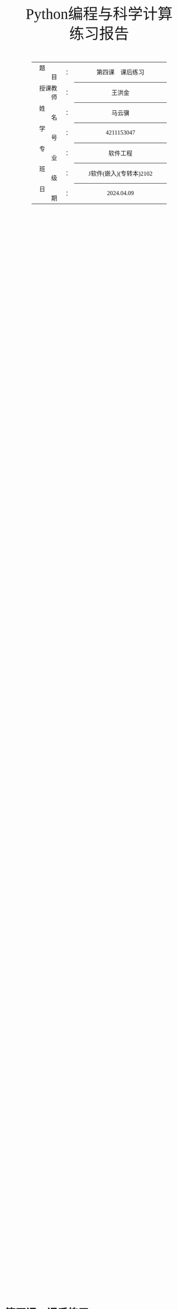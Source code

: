 <!-- 请使用 Typora + LaTeX-theme 来预览、编辑和导出PDF
Typora: https://typora.io/
LaTeX-theme: https://github.com/Keldos-Li/typora-latex-theme
Fonts: https://github.com/Keldos-Li/typora-latex-theme-fonts -->

<div class="cover" style="page-break-after:always;font-family:方正公文仿宋;width:100%;height:100%;border:none;margin: 0 auto;text-align:center;">
    <div style="width:60%;margin: 0 auto;height:0;padding-bottom:10%;">
        </br></br></br></br></br></br>
        <img src="https://raw.githubusercontent.com/SlenderData/img/main/images/%E5%B8%B8%E7%94%A8/%E5%AD%A6%E6%A0%A1%E6%A0%87%E8%AF%86/%E6%B1%9F%E8%8B%8F%E5%A4%A7%E5%AD%A6%E4%BA%AC%E6%B1%9F%E5%AD%A6%E9%99%A2/%E6%96%87%E5%AD%97%E7%BB%84%E5%90%88%E6%A8%AA%E6%8E%92.svg" alt="校名" style="width:100%;"/>
    </div>
    </br></br></br></br></br></br></br></br></br></br>
    <div style="width:40%;margin: 0 auto;height:0;padding-bottom:40%;">
        <img src="https://raw.githubusercontent.com/SlenderData/img/main/images/%E5%B8%B8%E7%94%A8/%E5%AD%A6%E6%A0%A1%E6%A0%87%E8%AF%86/%E6%B1%9F%E8%8B%8F%E5%A4%A7%E5%AD%A6%E4%BA%AC%E6%B1%9F%E5%AD%A6%E9%99%A2/%E6%A0%A1%E5%BE%BD.svg" alt="校徽" style="width:100%;"/>
	</div>
    </br></br></br>
    <span style="font-family:华文黑体Bold;text-align:center;font-size:30pt;margin: 10pt auto;line-height:40pt;">Python编程与科学计算<br>练习报告</span>
    </br>
    </br>
    </br>
    </br>
    <table style="border:none;text-align:center;width:72%;font-family:仿宋;font-size:14px; margin: 0 auto;">
    <tbody style="font-family:方正公文仿宋;font-size:12pt;">
    	<tr style="font-weight:normal;"> 
    		<td style="width:5%;text-align:right;">题&emsp;&emsp;目</td>
    		<td style="width:2%">：</td> 
    		<td style="width:40%;font-weight:normal;border-bottom: 1px solid;text-align:center;font-family:华文仿宋">第四课&emsp;课后练习</td>     </tr>
    	<tr style="font-weight:normal;"> 
    		<td style="width:5%;text-align:right;">授课教师</td>
    		<td style="width:2%">：</td> 
    		<td style="width:40%;font-weight:normal;border-bottom: 1px solid;text-align:center;font-family:华文仿宋">王洪金</td>     </tr>
    	<tr style="font-weight:normal;"> 
    		<td style="width:5%;text-align:right;">姓&emsp;&emsp;名</td>
    		<td style="width:2%">：</td> 
    		<td style="width:40%;font-weight:normal;border-bottom: 1px solid;text-align:center;font-family:华文仿宋">马云骥</td>     </tr>
    	<tr style="font-weight:normal;"> 
    		<td style="width:5%;text-align:right;">学&emsp;&emsp;号</td>
    		<td style="width:2%">：</td> 
    		<td style="width:40%;font-weight:normal;border-bottom: 1px solid;text-align:center;font-family:华文仿宋">4211153047</td>     </tr>
        <tr style="font-weight:normal;"> 
    		<td style="width:5%;text-align:right;">专&emsp;&emsp;业</td>
    		<td style="width:2%">：</td> 
    		<td style="width:40%;font-weight:normal;border-bottom: 1px solid;text-align:center;font-family:华文仿宋">软件工程</td>     </tr>
    	<tr style="font-weight:normal;"> 
    		<td style="width:5%;text-align:right;">班&emsp;&emsp;级</td>
    		<td style="width:2%">：</td> 
    		<td style="width:40%;font-weight:normal;border-bottom: 1px solid;text-align:center;font-family:华文仿宋">J软件(嵌入)(专转本)2102</td>     </tr>
    	<tr style="font-weight:normal;"> 
    		<td style="width:5%;text-align:right;">日&emsp;&emsp;期</td>
    		<td style="width:2%">：</td> 
    		<td style="width:40%;font-weight:normal;border-bottom: 1px solid;text-align:center;font-family:华文仿宋">2024.04.09</td>     </tr>
    </tbody>              
    </table>
</div>


<!-- 导出PDF时会在这里分页 -->

# 第四课&emsp;课后练习



## 练习1：消息

### 题目叙述

&emsp;&emsp;创建一个列表，其中包含一系列简短的文本消息。将该列表传递给一个名为 `show_messages()` 的函数，这个函数会打印列表中的每条文本消息。编写一个名为 `send_messages()` 的函数，将每条消息都打印出来并移到一个名为 `sent_messages` 的列表中。调用函数 `send_messages()`，再将两个列表都打印出来，确认正确地移动了消息。

### 程序代码

```python
# 当前日期：2024-03-19
# 姓名：马云骥
# 显示和发送消息

def show_messages(messages):
    # 显示列表中的所有消息
    for message in messages:
        print(message)


def send_messages(messages, sent_messages):
    # 打印每条消息，并将其移到新列表中
    while messages:
        current_message = messages.pop(0)  # 发送队首消息
        print(f"发送消息: {current_message}")
        sent_messages.append(current_message)


messages = ["Hello there!", "How are you?", "Welcome to Python programming."]
sent_messages = []

print("发送前原始消息列表:")
show_messages(messages)
print("")
send_messages(messages, sent_messages)
print("\n发送后原始消息列表:")
show_messages(messages)
print("\n已发送消息列表:")
show_messages(sent_messages)

```

### 结果输出

![截屏2024-04-09-13.47.32](https://raw.githubusercontent.com/SlenderData/img/main/images/2024/04/09/13-51-26-50f36a5ae5e2206daa4fa041c795189d-截屏2024-04-09-13.47.32-f0fb65.png)



## 练习2：文件读写操作

### 题目叙述

&emsp;&emsp;编写程序将下列内容保存在文件 `score.txt` 中。

```
学号,平时成绩,期末成绩
9999180101,77,88
9999180102,91,85
9999180103,87,96
9999180104,70,68
9999180105,86,72
```

&emsp;&emsp;编写程序读取所有成绩，计算总评成绩（四舍五入到整数），其中

$$
总评成绩 = 平时成绩 \times 40 \% + 期末成绩 \times 60 \%
$$

&emsp;&emsp;最后按总评成绩降序排列后保存至一个新的文件内。

### 程序代码

```python
# 当前日期：2024-03-19
# 姓名：马云骥
# 处理学生的成绩数据

# 将学生学号及其总评成绩存储为对象
class StudentScore:
    def __init__(self, student_id, total_score):
        self.student_id = student_id
        self.total_score = total_score

    def __repr__(self):
        return f"StudentScore(student_id='{self.student_id}', total_score={self.total_score})"


# 将数据保存到文件中，使用utf-8编码
with open('score.txt', 'w', encoding='utf-8') as file_object:
    file_object.write("学号,平时成绩,期末成绩\n")
    file_object.write("9999180101,77,88\n")
    file_object.write("9999180102,91,85\n")
    file_object.write("9999180103,87,96\n")
    file_object.write("9999180104,70,68\n")
    file_object.write("9999180105,86,72\n")
print()

# 读取数据并计算总评成绩，同样指定utf-8编码
students_scores = []
with open('score.txt', encoding='utf-8') as file_object:
    lines = file_object.readlines()

for line in lines[1:]:  # 跳过标题行
    student_id, regular_score, final_score = line.strip().split(',')
    total_score = round(int(regular_score) * 0.4 + int(final_score) * 0.6)
    students_scores.append(StudentScore(student_id, total_score))

# 按总评成绩降序排列
students_scores.sort(key=lambda x: x.total_score, reverse=True)

# 将排名后的成绩保存到新文件，再次使用utf-8编码
with open('sorted_scores.txt', 'w', encoding='utf-8') as file_object:
    file_object.write("学号,总评成绩\n")
    for student_score in students_scores:
        file_object.write(f"{student_score.student_id},{student_score.total_score}\n")

```

### 结果输出

![截屏2024-04-09-13.48.19](https://raw.githubusercontent.com/SlenderData/img/main/images/2024/04/09/13-52-13-6666e8fca46d2580771f8ae263557a5a-截屏2024-04-09-13.48.19-42bf7d.png)

![截屏2024-04-09-13.48.53](https://raw.githubusercontent.com/SlenderData/img/main/images/2024/04/09/13-52-34-1cb19218e746057a0772c53a32f6ce41-截屏2024-04-09-13.48.53-b603a2.png)



## 练习3：用户

### 题目叙述

&emsp;&emsp;创建一个名为 `User` 的类，其中包含属性 `first_name` 和 `last_name`，以及用户简介通常会存储的其他几个属性。在类 `User` 中定义一个名为 `describe_user()` 的方法，用于打印用户信息摘要。再定义一个名为 `greet_user()` 的方法，用于向用户发出个性化的问候。创建多个表示不同用户的实例，并对每个实例调用上述两个方法。

### 程序代码

```python
# 当前日期：2024-03-19
# 姓名：马云骥
# 测试User类

class User:
    # 表示一个用户
    def __init__(self, first_name, last_name):
        # 初始化用户
        self.first_name = first_name
        self.last_name = last_name
        self.login_attempts = 0

    def describe_user(self):
        # 打印用户信息摘要
        print(f"\nName: {self.first_name} {self.last_name}")

    def greet_user(self):
        # 向用户发出问候
        print(f"Hello, {self.first_name} {self.last_name}!")


# 创建User实例
user1 = User('李', '雷')
user2 = User('韩', '梅梅')

# 调用方法
user1.describe_user()
user1.greet_user()

user2.describe_user()
user2.greet_user()

```

### 结果输出

![截屏2024-04-09-13.49.19](https://raw.githubusercontent.com/SlenderData/img/main/images/2024/04/09/13-53-12-9bd370d0b46dc24083fdab9f16b009e2-截屏2024-04-09-13.49.19-affeaf.png)



## 练习4：尝试登录次数

### 题目叙述

&emsp;&emsp;在为完成练习4-3而编写的 `User` 类中，添加一个名为 `login_attempts` 的属性。编写一个名为 `increment_login_attempts()` 的方法，将属性 `login_attempts` 的值加1。再编写一个名为 `reset_login_attempts()` 的方法，将属性 `login_attempts` 的值重置为0。根据 `User` 类创建一个实例，再调用方法 `increment_login_attempts()` 多次。打印属性 `login_attempts` 的值，确认它被正确地递增。然后，调用方法 `reset_login_attempts()`，并再次打印属性 `login_attempts` 的值，确认它被重置为0。

### 程序代码

```python
# 当前日期：2024-03-19
# 姓名：马云骥
# 测试登录尝试次数

class User:
    # 表示一个用户
    def __init__(self, first_name, last_name):
        # 初始化用户
        self.first_name = first_name
        self.last_name = last_name
        self.login_attempts = 0

    def describe_user(self):
        # 打印用户信息摘要
        print(f"\nName: {self.first_name} {self.last_name}")

    def greet_user(self):
        # 向用户发出问候
        print(f"Hello, {self.first_name} {self.last_name}!")

    def increment_login_attempts(self):
        # 将登录尝试次数增加1
        self.login_attempts += 1

    def reset_login_attempts(self):
        # 将登录尝试次数重置为0
        self.login_attempts = 0


# 创建User实例
user = User('张', '三')

# 增加登录尝试次数
user.increment_login_attempts()
user.increment_login_attempts()
user.increment_login_attempts()

print(f"登录尝试次数: {user.login_attempts}")

# 重置登录尝试次数
user.reset_login_attempts()
print(f"重置后登录尝试次数: {user.login_attempts}")

```

### 结果输出

![截屏2024-04-09-13.49.33](https://raw.githubusercontent.com/SlenderData/img/main/images/2024/04/09/13-54-52-356bc19f119604f3002cf671bea717f0-截屏2024-04-09-13.49.33-0a4c65.png)



## 练习5：管理员

### 题目叙述

&emsp;&emsp;管理员是一种特殊的用户。编写一个名为 `Admin` 的类，让它继承为完成练习4-3或练习4-4而编写的 `User` 类。添加一个名为 `privileges` 的属性，用于存储一个由字符串（如 "can add post"、"can delete post"、"can ban user" 等）组成的列表。编写一个名为 `show_privileges()` 的方法，显示管理员的权限。创建一个 `Admin` 实例，并调用这个方法。

### 程序代码

```python
# 当前日期：2024-03-19
# 姓名：马云骥
# 测试Admin类和权限

class User:
    # 表示一个用户
    def __init__(self, first_name, last_name):
        # 初始化用户
        self.first_name = first_name
        self.last_name = last_name
        self.login_attempts = 0

    def describe_user(self):
        # 打印用户信息摘要
        print(f"\nName: {self.first_name} {self.last_name}")

    def greet_user(self):
        # 向用户发出问候
        print(f"Hello, {self.first_name} {self.last_name}!")

    def increment_login_attempts(self):
        # 将登录尝试次数增加1
        self.login_attempts += 1

    def reset_login_attempts(self):
        # 将登录尝试次数重置为0
        self.login_attempts = 0


class Admin(User):
    # 表示管理员的类

    def __init__(self, first_name, last_name):
        # 初始化管理员
        super().__init__(first_name, last_name)
        self.privileges = ["can add post", "can delete post", "can ban user"]

    def show_privileges(self):
        # 显示管理员的权限
        print("Privileges:")
        for privilege in self.privileges:
            print(f"- {privilege}")


# 创建Admin实例
admin = Admin('李', '四')

# 显示权限
admin.show_privileges()

```

### 结果输出

![截屏2024-04-09-13.49.51](https://raw.githubusercontent.com/SlenderData/img/main/images/2024/04/09/13-55-26-908145db1067963a806ee1718d891c5a-截屏2024-04-09-13.49.51-57bdda.png)



## 练习6：权限

### 题目叙述

&emsp;&emsp;编写一个名为 `Privileges` 的类，它只有一个属性 `privileges`，其中存储了练习4-5所述的字符串列表。将方法 `show_privileges()` 移到这个类中。在 `Admin` 类中，将一个 `Privileges` 实例用作其属性。创建一个 `Admin` 实例，并使用方法 `show_privileges()` 来显示其权限。

### 程序代码

```python
# 当前日期：2024-03-19
# 姓名：马云骥
# 测试Privileges类

class User:
    # 表示一个用户
    def __init__(self, first_name, last_name):
        # 初始化用户
        self.first_name = first_name
        self.last_name = last_name
        self.login_attempts = 0

    def describe_user(self):
        # 打印用户信息摘要
        print(f"\nName: {self.first_name} {self.last_name}")

    def greet_user(self):
        # 向用户发出问候
        print(f"Hello, {self.first_name} {self.last_name}!")

    def increment_login_attempts(self):
        # 将登录尝试次数增加1
        self.login_attempts += 1

    def reset_login_attempts(self):
        # 将登录尝试次数重置为0
        self.login_attempts = 0

class Privileges:
    # 表示管理员权限的类

    def __init__(self, privileges=[]):
        # 初始化权限
        self.privileges = privileges

    def show_privileges(self):
        # 显示管理员的权限
        print("Privileges:")
        for privilege in self.privileges:
            print(f"- {privilege}")

class Admin(User):
    # 表示管理员的类

    def __init__(self, first_name, last_name):
        # 初始化管理员
        super().__init__(first_name, last_name)
        self.privileges = Privileges(["can add post", "can delete post", "can ban user"])


# 创建Admin实例
admin = Admin('李', '四')

# 显示权限
admin.privileges.show_privileges()

```

### 结果输出

![截屏2024-04-09-13.50.01](https://raw.githubusercontent.com/SlenderData/img/main/images/2024/04/09/13-55-40-5786015b467a6cdf05abcf00424dff09-截屏2024-04-09-13.50.01-8ac6e2.png)



## 练习7：导入Admin类

### 题目叙述

&emsp;&emsp;以为完成练习4-6而做的工作为基础。将 `User` 类、`Privileges` 类和 `Admin` 类存储在一个模块中，再创建一个文件，在其中创建一个 `Admin` 实例并对其调用方法 `show_privileges()`，以确认一切都能正确运行。

### 程序代码

**`users/__init__.py`：**

```python
# 当前日期：2024-03-19
# 姓名：马云骥
# 定义User、Privileges和Admin类，包括登录尝试和显示权限

class User:
    # 表示一个用户
    def __init__(self, first_name, last_name):
        # 初始化用户
        self.first_name = first_name
        self.last_name = last_name
        self.login_attempts = 0

    def describe_user(self):
        # 打印用户信息摘要
        print(f"\nName: {self.first_name} {self.last_name}")

    def greet_user(self):
        # 向用户发出问候
        print(f"Hello, {self.first_name} {self.last_name}!")

    def increment_login_attempts(self):
        # 将登录尝试次数增加1
        self.login_attempts += 1

    def reset_login_attempts(self):
        # 将登录尝试次数重置为0
        self.login_attempts = 0

class Privileges:
    # 表示管理员权限的类

    def __init__(self, privileges=[]):
        # 初始化权限
        self.privileges = privileges

    def show_privileges(self):
        # 显示管理员的权限
        print("Privileges:")
        for privilege in self.privileges:
            print(f"- {privilege}")

class Admin(User):
    # 表示管理员的类

    def __init__(self, first_name, last_name):
        # 初始化管理员
        super().__init__(first_name, last_name)
        self.privileges = Privileges(["can add post", "can delete post", "can ban user"])

```

**`demo_7_test_module_users.py`：**

```python
# 当前日期：2024-03-19
# 姓名：马云骥
# 从users模块导入Admin类，并测试其功能

from users import Admin

# 创建一个Admin实例
admin = Admin('王', '五')
# 显示管理员权限
admin.privileges.show_privileges()

```

### 结果输出

![截屏2024-04-09-13.50.17](https://raw.githubusercontent.com/SlenderData/img/main/images/2024/04/09/13-56-34-bea8eeff365546fad2c12483b555b834-截屏2024-04-09-13.50.17-48d01c.png)
